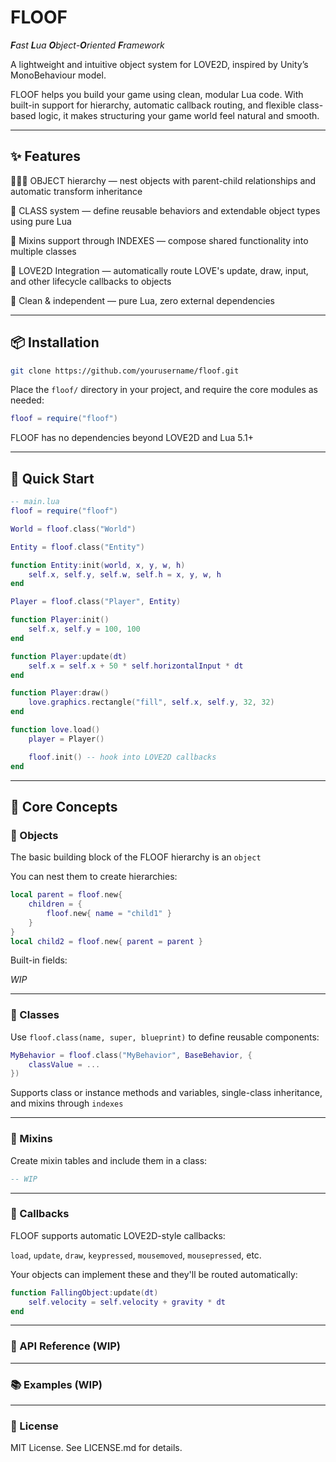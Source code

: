 # FLOOF

***F**ast **L**ua **O**bject-**O**riented **F**ramework*

A lightweight and intuitive object system for LOVE2D, inspired by Unity’s MonoBehaviour model.

FLOOF helps you build your game using clean, modular Lua code. With built-in support for hierarchy, automatic callback routing, and flexible class-based logic, it makes structuring your game world feel natural and smooth.

---

## ✨ Features

👨‍👧‍👦 OBJECT hierarchy — nest objects with parent-child relationships and automatic transform inheritance

🧠 CLASS system — define reusable behaviors and extendable object types using pure Lua

🧩 Mixins support through INDEXES — compose shared functionality into multiple classes

🔄 LOVE2D Integration — automatically route LOVE's update, draw, input, and other lifecycle callbacks to objects

🧼 Clean & independent — pure Lua, zero external dependencies

---

## 📦 Installation

```bash
git clone https://github.com/yourusername/floof.git
```

Place the `floof/` directory in your project, and require the core modules as needed:

```lua
floof = require("floof")
```

FLOOF has no dependencies beyond LOVE2D and Lua 5.1+

---

## 🚀 Quick Start

```lua
-- main.lua
floof = require("floof")

World = floof.class("World")

Entity = floof.class("Entity")

function Entity:init(world, x, y, w, h)
    self.x, self.y, self.w, self.h = x, y, w, h
end

Player = floof.class("Player", Entity)

function Player:init()
    self.x, self.y = 100, 100
end

function Player:update(dt)
    self.x = self.x + 50 * self.horizontalInput * dt
end

function Player:draw()
    love.graphics.rectangle("fill", self.x, self.y, 32, 32)
end

function love.load()
    player = Player()

    floof.init() -- hook into LOVE2D callbacks
end

```

---

## 🧱 Core Concepts

### 🧸 Objects

The basic building block of the FLOOF hierarchy is an `object`

You can nest them to create hierarchies:

```lua
local parent = floof.new{
    children = {
        floof.new{ name = "child1" }
    }
}
local child2 = floof.new{ parent = parent }
```

Built-in fields:

*WIP*

---

### 🔧 Classes
Use `floof.class(name, super, blueprint)` to define reusable components:

```lua
MyBehavior = floof.class("MyBehavior", BaseBehavior, {
    classValue = ...
})
```

Supports class or instance methods and variables, single-class inheritance, and mixins through `indexes`

---

### 🧬 Mixins

Create mixin tables and include them in a class:

```lua
-- WIP
```

---

### 🔄 Callbacks

FLOOF supports automatic LOVE2D-style callbacks:

`load`, `update`, `draw`, `keypressed`, `mousemoved`, `mousepressed`, etc.

Your objects can implement these and they'll be routed automatically:

```lua
function FallingObject:update(dt)
    self.velocity = self.velocity + gravity * dt
end
```

---

### 📘 API Reference (WIP)

---

### 📚 Examples (WIP)

---

### 📄 License

MIT License. See LICENSE.md for details.
